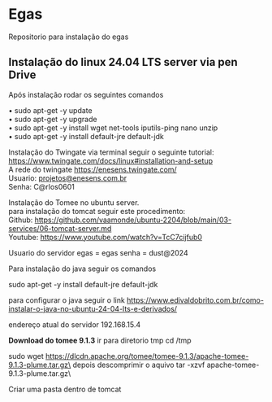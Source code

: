 # Egas
Repositorio para instalação do egas
## Instalação do linux 24.04 LTS server via pen Drive

Após instalação rodar os seguintes comandos

• sudo apt-get -y update \
• sudo apt-get -y upgrade \
• sudo apt-get -y install wget net-tools iputils-ping nano unzip\
• sudo apt-get -y install default-jre default-jdk

Instalação do Twingate via terminal seguir o seguinte tutorial: \
https://www.twingate.com/docs/linux#installation-and-setup \
A rede do twingate https://enesens.twingate.com/ \
Usuario: projetos@enesens.com.br \
Senha: C@rlos0601

Instalação do Tomee no ubuntu server. \
para instalação do tomcat seguir este procedimento: \
Github: https://github.com/vaamonde/ubuntu-2204/blob/main/03-services/06-tomcat-server.md \
Youtube: https://www.youtube.com/watch?v=TcC7cijfub0

Usuario do servidor egas = egas senha = dust@2024


Para instalação do java seguir os comandos

sudo apt-get -y install default-jre default-jdk

para configurar o java seguir o link https://www.edivaldobrito.com.br/como-instalar-o-java-no-ubuntu-24-04-lts-e-derivados/

endereço atual do servidor 192.168.15.4

**Download do tomee 9.1.3**
ir para diretorio tmp cd /tmp

sudo wget https://dlcdn.apache.org/tomee/tomee-9.1.3/apache-tomee-9.1.3-plume.tar.gz\
depois descomprimir o aquivo tar -xzvf apache-tomee-9.1.3-plume.tar.gz\

Criar uma pasta dentro de tomcat

